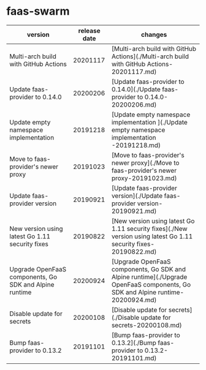 # faas-swarm

|                        version                         | release date |                                                            changes                                                             |
|--------------------------------------------------------|--------------|--------------------------------------------------------------------------------------------------------------------------------|
| Multi-arch build with GitHub Actions                   | 20201117     | [Multi-arch build with GitHub Actions](./Multi-arch build with GitHub Actions-20201117.md)                                     |
| Update faas-provider to 0.14.0                         | 20200206     | [Update faas-provider to 0.14.0](./Update faas-provider to 0.14.0-20200206.md)                                                 |
| Update empty namespace implementation                  | 20191218     | [Update empty namespace implementation ](./Update empty namespace implementation -20191218.md)                                 |
| Move to faas-provider's newer proxy                    | 20191023     | [Move to faas-provider's newer proxy](./Move to faas-provider's newer proxy-20191023.md)                                       |
| Update faas-provider version                           | 20190921     | [Update faas-provider version](./Update faas-provider version-20190921.md)                                                     |
| New version using latest Go 1.11 security fixes        | 20190822     | [New version using latest Go 1.11 security fixes](./New version using latest Go 1.11 security fixes-20190822.md)               |
| Upgrade OpenFaaS components, Go SDK and Alpine runtime | 20200924     | [Upgrade OpenFaaS components, Go SDK and Alpine runtime](./Upgrade OpenFaaS components, Go SDK and Alpine runtime-20200924.md) |
| Disable update for secrets                             | 20200108     | [Disable update for secrets](./Disable update for secrets-20200108.md)                                                         |
| Bump faas-provider to 0.13.2                           | 20191101     | [Bump faas-provider to 0.13.2](./Bump faas-provider to 0.13.2-20191101.md)                                                     |

